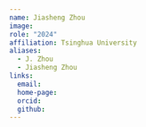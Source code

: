 ```yaml
---
name: Jiasheng Zhou
image: 
role: "2024"
affiliation: Tsinghua University
aliases:
  - J. Zhou
  - Jiasheng Zhou
links:
  email: 
  home-page: 
  orcid: 
  github: 
---
```


